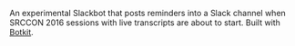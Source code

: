 An experimental Slackbot that posts reminders into a Slack channel when SRCCON 2016 sessions with live transcripts are about to start. Built with [Botkit](https://github.com/howdyai/botkit).